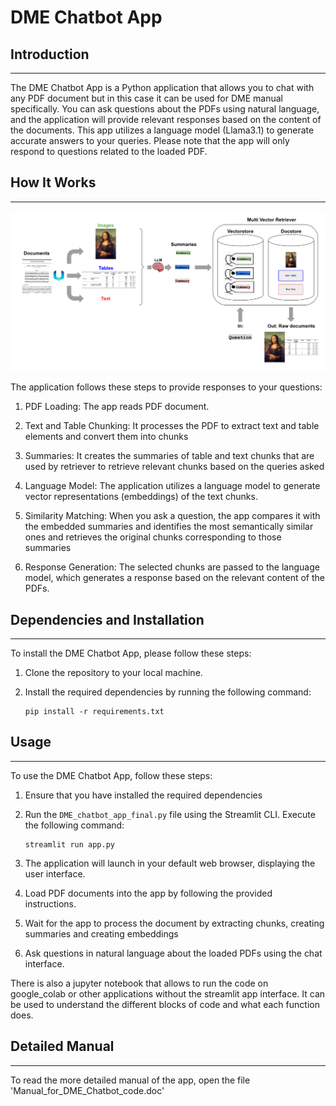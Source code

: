 # DME Chatbot App

## Introduction
------------
The DME Chatbot App is a Python application that allows you to chat with any PDF document but in this case it can be used for DME manual specifically. You can ask questions about the PDFs using natural language, and the application will provide relevant responses based on the content of the documents. This app utilizes a language model (Llama3.1) to generate accurate answers to your queries. Please note that the app will only respond to questions related to the loaded PDF.

## How It Works
------------
![Multi-vector RAG Diagram](./data/multi_vector_RAG.png)

The application follows these steps to provide responses to your questions:

1. PDF Loading: The app reads PDF document.

2. Text and Table Chunking: It processes the PDF to extract text and table elements and convert them into chunks
   
3. Summaries: It creates the summaries of table and text chunks that are used by retriever to retrieve relevant chunks based on the queries asked

4. Language Model: The application utilizes a language model to generate vector representations (embeddings) of the text chunks.

5. Similarity Matching: When you ask a question, the app compares it with the embedded summaries and identifies the most semantically similar ones and retrieves the original chunks corresponding to those summaries

6. Response Generation: The selected chunks are passed to the language model, which generates a response based on the relevant content of the PDFs.

## Dependencies and Installation
----------------------------
To install the DME Chatbot App, please follow these steps:

1. Clone the repository to your local machine.

2. Install the required dependencies by running the following command:
   ```
   pip install -r requirements.txt
   ```

## Usage
-----
To use the DME Chatbot App, follow these steps:

1. Ensure that you have installed the required dependencies

2. Run the `DME_chatbot_app_final.py` file using the Streamlit CLI. Execute the following command:
   ```
   streamlit run app.py
   ```

3. The application will launch in your default web browser, displaying the user interface.

4. Load PDF documents into the app by following the provided instructions.
   
5. Wait for the app to process the document by extracting chunks, creating summaries and creating embeddings

6. Ask questions in natural language about the loaded PDFs using the chat interface.

There is also a jupyter notebook that allows to run the code on google_colab or other applications without the streamlit app interface. It can be used to understand the different blocks of code and what each function does. 

## Detailed Manual
-----
To read the more detailed manual of the app, open the file 'Manual_for_DME_Chatbot_code.doc' 
